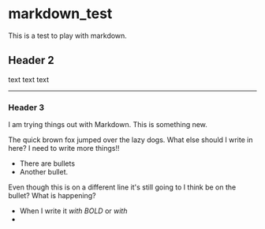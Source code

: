 # markdown_test
This is a test to play with markdown. 

## Header 2 

text text text 

-----
### Header 3 
I am trying things out with Markdown. This is something new. 

The quick brown fox jumped over the lazy dogs. 
What else should I write in here? I need to write more things!! 

- There are bullets
- Another bullet.

Even though this is on a different line it's still going to I think be on the bullet? What is happening?

 - When I write it *with BOLD* or _with_ 
 - 

